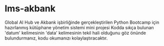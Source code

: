 # lms-akbank
Global AI Hub ve Akbank işbirliğinde gerçekleştirilen Python Bootcamp için hazırlanmış kütüphane yönetim sistemi mini projesi
Kodda sıkça bulunan 'datum' kelimesinin 'data' kelimesinin tekil hali olduğunu göz önünde bulundurmanız, kodu okumanızı kolaylaştıracaktır.
